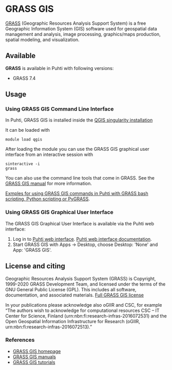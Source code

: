# GRASS GIS

[GRASS](https://grass.osgeo.org/) (Geographic Resources Analysis Support System) is a free Geographic Information System (GIS) software used for geospatial data management and analysis, image processing, graphics/maps production, spatial modeling, and visualization.

## Available

__GRASS__ is available in Puhti with following versions:

* GRASS 7.4

## Usage

### Using GRASS GIS Command Line Interface 

In Puhti, GRASS GIS is installed inside the [QGIS singularity installation](qgis.md)

It can be loaded with

```
module load qgis
```

After loading the module you can use the GRASS GIS graphical user interface from an interactive session with 

```
sinteractive -i
grass
```

You can also use the command line tools that come in GRASS. See the [GRASS GIS manual](https://grass.osgeo.org/learn/manuals/) for more information. 

[Exmples for using GRASS GIS commands in Puhti with GRASS bash scripting, Python scripting or PyGRASS](https://github.com/csc-training/geocomputing/tree/master/grass).

### Using GRASS GIS Graphical User Interface

The GRASS GIS Graphical User Interface is available via the Puhti web interface:

1. Log in to [Puhti web interface](https://puhti.csc.fi). [Puhti web interface documentation](../computing/webinterface/desktop.md).
2. Start GRASS GIS with Apps -> Desktop, choose Desktop: 'None' and App: 'GRASS GIS'.

## License and citing

Geographic Resources Analysis Support System (GRASS) is Copyright, 1999-2020 GRASS Development Team, and licensed under the terms of the GNU General Public License (GPL). This includes all software, documentation, and associated materials. [Full GRASS GIS license](https://grass.osgeo.org/about/license/)

In your publications please acknowledge also oGIIR and CSC, for example “The authors wish to acknowledge for computational resources CSC – IT Center for Science, Finland (urn:nbn:fi:research-infras-2016072531) and the Open Geospatial Information Infrastructure for Research (oGIIR, urn:nbn:fi:research-infras-2016072513).”

### References

* [GRASS GIS homepage](https://grass.osgeo.org/)
* [GRASS GIS manuals](https://grass.osgeo.org/learn/manuals/)
* [GRASS GIS tutorials](https://grass.osgeo.org/learn/tutorials/)
